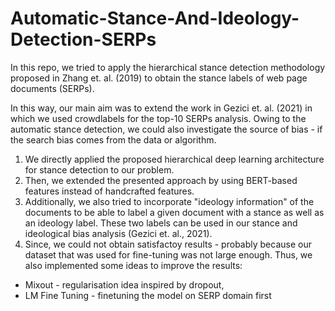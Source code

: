 # Automatic-Stance-And-Ideology-Detection-SERPs
In this repo, we tried to apply the hierarchical stance detection methodology proposed in Zhang et. al. (2019)
to obtain the stance labels of web page documents (SERPs).

In this way, our main aim was to extend the work in Gezici et. al. (2021) in which we used crowdlabels for the top-10
SERPs analysis. Owing to the automatic stance detection, we could also investigate the source of bias - if the search bias comes from
the data or algorithm.

1. We directly applied the proposed hierarchical deep learning architecture for stance detection to our problem.
2. Then, we extended the presented approach by using BERT-based features instead of handcrafted features.
3. Additionally, we also tried to incorporate "ideology information" of the documents to be able to label a given document with a stance as well as an ideology label. These two labels can be used in our stance and ideological bias analysis (Gezici et. al., 2021). 
4. Since, we could not obtain satisfactoy results - probably because our dataset that was used for fine-tuning was not large enough. Thus, we also implemented some ideas to improve the results:

- Mixout - regularisation idea inspired by dropout,
- LM Fine Tuning - finetuning the model on SERP domain first
